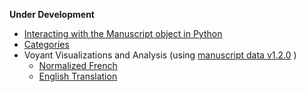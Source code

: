 **Under Development**
- [Interacting with the Manuscript object in Python](manuscript-object-tutorial.md)
- [Categories](categories.md)
- Voyant Visualizations and Analysis (using [manuscript data v1.2.0](https://github.com/cu-mkp/m-k-manuscript-data/releases/tag/v1.2.0) )
   - [Normalized French](http://voyant-test.makingandknowing.org:8888/?corpus=6b5b78554b426ede98671e5fdcad294d)
   - [English Translation](http://voyant-test.makingandknowing.org:8888/?corpus=b560f05582db17b6eb34356d684e565f)
